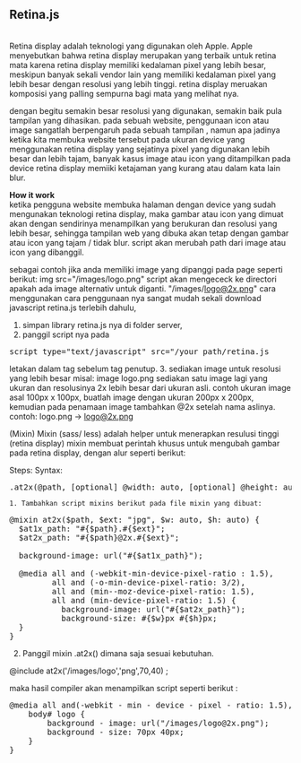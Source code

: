 <h2>Retina.js</h2><br>
Retina display adalah teknologi yang digunakan oleh Apple. Apple menyebutkan bahwa retina display merupakan yang terbaik untuk retina mata karena retina display memiliki kedalaman pixel yang lebih besar, meskipun banyak sekali vendor lain yang memiliki kedalaman pixel yang lebih besar dengan resolusi yang lebih tinggi. retina display meruakan komposisi yang palling sempurna bagi mata yang melihat nya.

dengan begitu semakin besar resolusi yang digunakan, semakin baik pula tampilan yang dihasikan. pada sebuah website,
penggunaan icon atau image  sangatlah berpengaruh pada sebuah tampilan , namun apa jadinya ketika kita membuka website tersebut pada ukuran device yang menggunakan retina display yang sejatinya pixel yang digunakan lebih besar dan lebih tajam, banyak kasus image atau icon yang ditampilkan pada device retina  display memiiki ketajaman yang kurang atau dalam kata lain blur.

<strong>How it work</strong> <br>
ketika pengguna website membuka halaman dengan device yang sudah mengunakan teknologi retina display, maka gambar atau icon yang dimuat akan dengan sendirinya menampilkan yang berukuran dan  resolusi yang lebih besar, sehingga tampilan web yang dibuka akan tetap dengan gambar atau icon yang tajam / tidak blur.
script akan merubah path dari image atau icon yang dibanggil.

sebagai contoh jika anda memiliki image yang dipanggi pada page seperti berikut:
img src="/images/logo.png" 
 script akan mengececk ke directori apakah ada image alternativ untuk diganti.
"/images/logo@2x.png"
cara menggunakan 
cara penggunaan nya sangat mudah sekali download javascript retina.js  terlebih dahulu, <br>
1. simpan library retina.js nya di folder server,<br>
2. panggil script nya pada <br>
<pre>
script type="text/javascript" src="/your_path/retina.js
</pre>
 letakan dalam tag <head> sebelum tag penutup.
3. sediakan image untuk resolusi yang lebih besar misal: image logo.png sediakan satu image lagi yang ukuran dan resolusinya 2x lebih besar dari ukuran asli. contoh ukuran image asal 100px x 100px, buatlah image dengan ukuran 200px x 200px, kemudian pada penamaan image tambahkan @2x setelah nama aslinya.  
contoh:
logo.png -> logo@2x.png

(Mixin)
Mixin (sass/ less) adalah helper untuk menerapkan resulusi tinggi (retina display) mixin membuat perintah khusus untuk mengubah gambar pada retina display, dengan alur seperti berikut:

Steps:
Syntax:
<pre>
.at2x(@path, [optional] @width: auto, [optional] @height: auto);
</pre>

	1. Tambahkan script mixins berikut pada file mixin yang dibuat:

<pre>
@mixin at2x($path, $ext: "jpg", $w: auto, $h: auto) {
  $at1x_path: "#{$path}.#{$ext}";
  $at2x_path: "#{$path}@2x.#{$ext}";

  background-image: url("#{$at1x_path}");

  @media all and (-webkit-min-device-pixel-ratio : 1.5),
         all and (-o-min-device-pixel-ratio: 3/2),
         all and (min--moz-device-pixel-ratio: 1.5),
         all and (min-device-pixel-ratio: 1.5) {
           background-image: url("#{$at2x_path}");
           background-size: #{$w}px #{$h}px;
  }
}
</pre>

  2. Panggil mixin .at2x() dimana saja sesuai kebutuhan.

@include at2x('/images/logo','png',70,40) ;

maka hasil compiler akan menampilkan script seperti berikut :

<pre>
@media all and(-webkit - min - device - pixel - ratio: 1.5), all and(-o - min - device - pixel - ratio: 3 / 2), all and(min--moz - device - pixel - ratio: 1.5), all and(min - device - pixel - ratio: 1.5) {
    body# logo {
        background - image: url("/images/logo@2x.png");
        background - size: 70px 40px;
    }
}
</pre>



